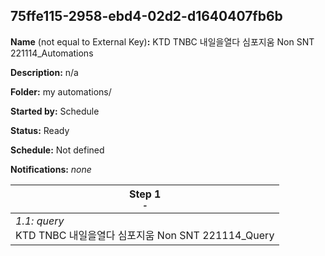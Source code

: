 ## 75ffe115-2958-ebd4-02d2-d1640407fb6b

**Name** (not equal to External Key)**:** KTD TNBC 내일을열다 심포지움 Non SNT 221114_Automations

**Description:** n/a

**Folder:** my automations/

**Started by:** Schedule

**Status:** Ready

**Schedule:** Not defined

**Notifications:** _none_


| Step 1<br>_<small>-</small>_ |
| --- |
| _1.1: query_<br>KTD TNBC 내일을열다 심포지움 Non SNT 221114_Query |
